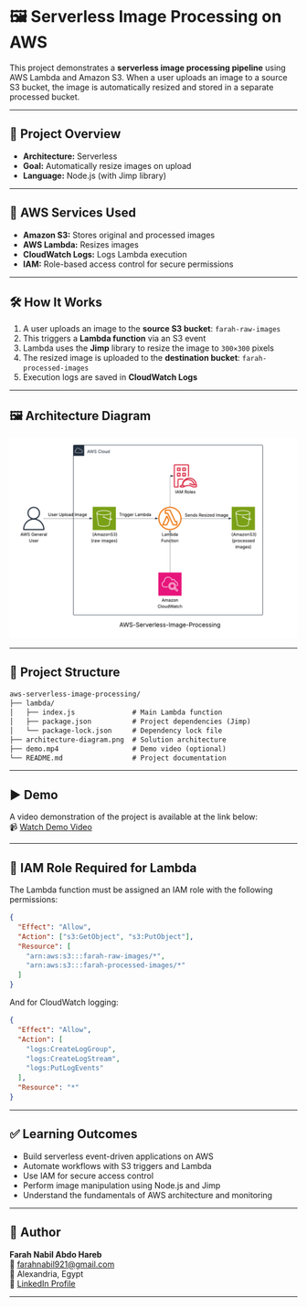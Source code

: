 # 🖼️ Serverless Image Processing on AWS

This project demonstrates a **serverless image processing pipeline** using AWS Lambda and Amazon S3. When a user uploads an image to a source S3 bucket, the image is automatically resized and stored in a separate processed bucket.

---

## 📌 Project Overview

- **Architecture:** Serverless  
- **Goal:** Automatically resize images on upload  
- **Language:** Node.js (with Jimp library)

---

## 🧰 AWS Services Used

- **Amazon S3:** Stores original and processed images  
- **AWS Lambda:** Resizes images  
- **CloudWatch Logs:** Logs Lambda execution  
- **IAM:** Role-based access control for secure permissions


---

## 🛠️ How It Works

1. A user uploads an image to the **source S3 bucket**: `farah-raw-images`
2. This triggers a **Lambda function** via an S3 event
3. Lambda uses the **Jimp** library to resize the image to `300×300` pixels
4. The resized image is uploaded to the **destination bucket**: `farah-processed-images`
5. Execution logs are saved in **CloudWatch Logs**

---

## 🖼️ Architecture Diagram

![Architecture Diagram](aws-serverless-image-processing/architecture-diagram.png)

---

## 📁 Project Structure

```
aws-serverless-image-processing/
├── lambda/
│   ├── index.js              # Main Lambda function
│   ├── package.json          # Project dependencies (Jimp)
│   └── package-lock.json     # Dependency lock file
├── architecture-diagram.png  # Solution architecture
├── demo.mp4                  # Demo video (optional)
└── README.md                 # Project documentation
```

---

## ▶️ Demo

A video demonstration of the project is available at the link below:  
📹 [Watch Demo Video](https://drive.google.com/file/d/14Yv-locjHRiY64Y13JOQLZrfRwMlI0o9/view?usp=sharing)

---

## 🔐 IAM Role Required for Lambda

The Lambda function must be assigned an IAM role with the following permissions:

```json
{
  "Effect": "Allow",
  "Action": ["s3:GetObject", "s3:PutObject"],
  "Resource": [
    "arn:aws:s3:::farah-raw-images/*",
    "arn:aws:s3:::farah-processed-images/*"
  ]
}
```

And for CloudWatch logging:

```json
{
  "Effect": "Allow",
  "Action": [
    "logs:CreateLogGroup",
    "logs:CreateLogStream",
    "logs:PutLogEvents"
  ],
  "Resource": "*"
}
```

---

## ✅ Learning Outcomes

- Build serverless event-driven applications on AWS  
- Automate workflows with S3 triggers and Lambda  
- Use IAM for secure access control  
- Perform image manipulation using Node.js and Jimp  
- Understand the fundamentals of AWS architecture and monitoring

---

## 👤 Author

**Farah Nabil Abdo Hareb**  
📧 farahnabil921@gmail.com  
📍 Alexandria, Egypt  
🔗 [LinkedIn Profile](https://linkedin.com/in/farah-nabil-42b1962b5)

---
